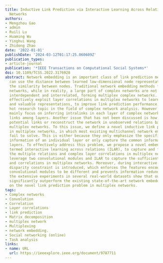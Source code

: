 ```yaml
---
title: Inductive Link Prediction via Interactive Learning Across Relations in Multiplex
  Networks
authors:
- Mengzhou Gao
- admin
- Ruili Lu
- Huaming Wu
- Yinghui Wang
- Zhidong Zhao
date: '2022-01-01'
publishDate: '2024-03-12T01:17:25.060609Z'
publication_types:
- article-journal
publication: '*IEEE Transactions on Computational Social Systems*'
doi: 10.1109/TCSS.2022.3176928
abstract: Network embedding is an important class of link prediction methods, which
  can use the distance between learned low-dimensional node representations to characterize
  the similarity between nodes. Traditional network embedding methods focus on single-layer
  networks, while in reality, a large part of complex networks are not isolated, but
  interdependent and interrelated, forming multiplex complex networks. Also, how to
  effectively exploit layer correlations in multiplex networks to learn more robust
  and valuable representations, to improve link prediction performance, has been a
  hot research topic in the field of complex network analysis. However, previous studies
  mainly focus on inferring intralinks in each layer of complex networks or anchor
  links among layers. Another issue that has not been discussed is how to predict
  potential links or reconstruct the network in unobserved relations based on existing
  multiplex networks. To this issue, we define a novel inductive link prediction problem
  in multiplex networks, in which most existing multichannel network embedding methods
  fail to solve. This is either because they only emphasize the specific structure
  information of an individual layer or only capture the common information for all
  layers. To effectively address this problem, we propose a novel embedding method
  termed interactive learning across relations (ILAR), to capture and fully exploit
  the multiple relations and complex layer correlations in multiplex networks. We
  leverage two convolutional modules and ILAR to capture the sufficient complementary
  and correlations in multiplex networks. Moreover, during interactive learning, a
  disparity constraint is introduced, which enforces the features encoded from two
  convolutional modules to be different and prevents information redundancy. Finally,
  the extensive experiments in several real-world datasets show that our model can
  significantly outperform the existing state-of-the-art network embedding methods
  on the novel link prediction problem in multiplex networks.
tags:
- Complex networks
- Convolution
- Correlation
- Layer correlations
- link prediction
- Matrix decomposition
- multiplex network
- Multiplexing
- network embedding.
- Social networking (online)
- Task analysis
links:
- name: URL
  url: https://ieeexplore.ieee.org/document/9787711
---
```

